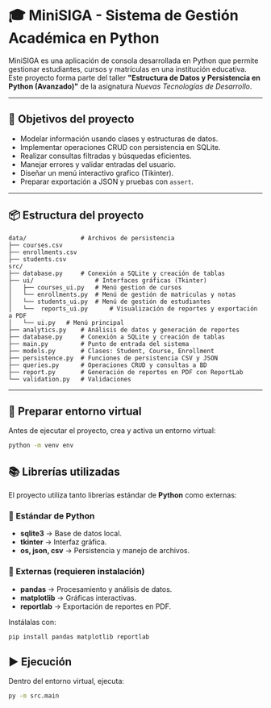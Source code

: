 # 🎓 MiniSIGA - Sistema de Gestión Académica en Python

MiniSIGA es una aplicación de consola desarrollada en Python que permite gestionar estudiantes, cursos y matrículas en una institución educativa. Este proyecto forma parte del taller **"Estructura de Datos y Persistencia en Python (Avanzado)"** de la asignatura *Nuevas Tecnologías de Desarrollo*.

---

## 🧠 Objetivos del proyecto

- Modelar información usando clases y estructuras de datos.
- Implementar operaciones CRUD con persistencia en SQLite.
- Realizar consultas filtradas y búsquedas eficientes.
- Manejar errores y validar entradas del usuario.
- Diseñar un menú interactivo grafico (Tikinter).
- Preparar exportación a JSON y pruebas con `assert`.

---

## 📦 Estructura del proyecto
```plaintext
data/               # Archivos de persistencia
├── courses.csv
├── enrollments.csv
├── students.csv
src/
├── database.py     # Conexión a SQLite y creación de tablas
├── ui/                 # Interfaces gráficas (Tkinter)
│   ├── courses_ui.py   # Menú gestion de cursos
│   └── enrollments.py  # Menú de gestión de matriculas y notas
│   └── students_ui.py  # Menú de gestión de estudiantes
│   └──  reports_ui.py      # Visualización de reportes y exportación a PDF
│   └── ui.py   # Menú principal
├── analytics.py    # Análisis de datos y generación de reportes
├── database.py     # Conexión a SQLite y creación de tablas
├── main.py         # Punto de entrada del sistema
├── models.py       # Clases: Student, Course, Enrollment
├── persistence.py  # Funciones de persistencia CSV y JSON
├── queries.py      # Operaciones CRUD y consultas a BD
├── report.py       # Generación de reportes en PDF con ReportLab
└── validation.py   # Validaciones
```
---

## 🐍 Preparar entorno virtual

Antes de ejecutar el proyecto, crea y activa un entorno virtual:

```bash
python -m venv env
```

## 📚 Librerías utilizadas

El proyecto utiliza tanto librerías estándar de **Python** como externas:

### 🔹 Estándar de Python
- **sqlite3** → Base de datos local.  
- **tkinter** → Interfaz gráfica.  
- **os, json, csv** → Persistencia y manejo de archivos.  

### 🔹 Externas (requieren instalación)
- **pandas** → Procesamiento y análisis de datos.  
- **matplotlib** → Gráficas interactivas.  
- **reportlab** → Exportación de reportes en PDF. 

Instálalas con:

```bash
pip install pandas matplotlib reportlab
```


## ▶️ Ejecución

Dentro del entorno virtual, ejecuta:

```bash
py -m src.main
```

